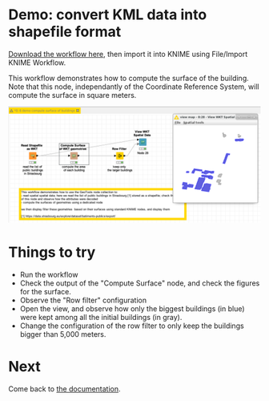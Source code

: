 # Demo: convert KML data into shapefile format

[Download the workflow here](6_demo_compute_surface_of_buildings.knwf), then import it into KNIME using File/Import KNIME Workflow. 

This workflow demonstrates how to compute the surface of the building.
Note that this node, independantly of the Coordinate Reference System, will compute the surface in square meters.

![Capture](capture.png)

# Things to try

* Run the workflow
* Check the output of the "Compute Surface" node, and check the figures for the surface.
* Observe the "Row filter" configuration 
* Open the view, and observe how only the biggest buildings (in blue) were kept among all the initial buildings (in gray).
* Change the configuration of the row filter to only keep the buildings bigger than 5,000 meters. 

# Next

Come back to [the documentation](../../).